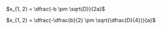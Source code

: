 $x_{1, 2} = \dfrac{-b \pm \sqrt{D}}{2a}$

$x_{1, 2} = \dfrac{-\dfrac{b}{2} \pm \sqrt{\dfrac{D}{4}}}{a}$